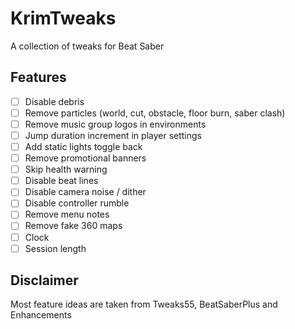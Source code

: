 # KrimTweaks
A collection of tweaks for Beat Saber

## Features
  - [ ] Disable debris
  - [ ] Remove particles (world, cut, obstacle, floor burn, saber clash)
  - [ ] Remove music group logos in environments
  - [ ] Jump duration increment in player settings
  - [ ] Add static lights toggle back
  - [ ] Remove promotional banners
  - [ ] Skip health warning
  - [ ] Disable beat lines
  - [ ] Disable camera noise / dither
  - [ ] Disable controller rumble
  - [ ] Remove menu notes
  - [ ] Remove fake 360 maps
  - [ ] Clock
  - [ ] Session length

## Disclaimer
Most feature ideas are taken from Tweaks55, BeatSaberPlus and Enhancements
